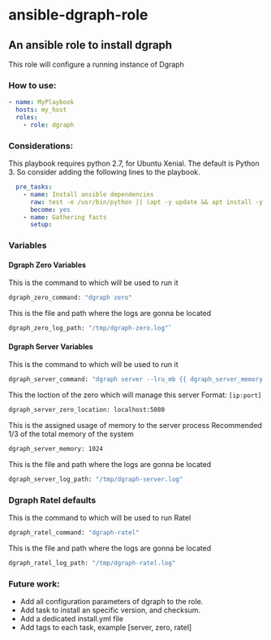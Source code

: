 # ansible-dgraph-role
## An ansible role to install dgraph

This role will configure a running instance of Dgraph

### How to use:

``` yaml
- name: MyPlaybook
  hosts: my_host
  roles:
    - role: dgraph
```

### Considerations:
This playbook requires python 2.7, for Ubuntu Xenial. The default is Python 3. So consider adding the following lines to the playbook.

```yaml
  pre_tasks:
    - name: Install ansible dependencies
      raw: test -e /usr/bin/python || (apt -y update && apt install -y python-minimal)
      become: yes
    - name: Gathering facts
      setup:
```


### Variables

#### Dgraph Zero Variables
This is the command to which will be used to run it
```sh
dgraph_zero_command: "dgraph zero"
```

This is the file and path where the logs are gonna be located
```sh
dgraph_zero_log_path: "/tmp/dgraph-zero.log"`
```
#### Dgraph Server Variables
This is the command to which will be used to run it
```sh
dgraph_server_command: "dgraph server --lru_mb {{ dgraph_server_memory }} --zero {{ dgraph_server_zero_location }}"
```

This the loction of the zero which will manage this server
Format: `[ip:port]`

```sh
dgraph_server_zero_location: localhost:5080
```

This is the assigned usage of memory to the server process
Recommended 1/3 of the total memory of the system
```sh
dgraph_server_memory: 1024
```

This is the file and path where the logs are gonna be located
```sh
dgraph_server_log_path: "/tmp/dgraph-server.log"
```
### Dgraph Ratel defaults
This is the command to which will be used to run Ratel

```sh
dgraph_ratel_command: "dgraph-ratel"
```
 This is the file and path where the logs are gonna be located
```sh
dgraph_ratel_log_path: "/tmp/dgraph-ratel.log"
```
### Future work:

* Add all configuration parameters of dgraph to the role.
* Add task to install an specific version, and checksum.
* Add a dedicated install.yml file
* Add tags to each task, example [server, zero, ratel]
